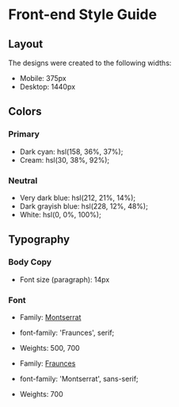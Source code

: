 # Front-end Style Guide

## Layout

The designs were created to the following widths:

- Mobile: 375px
- Desktop: 1440px

## Colors

### Primary

- Dark cyan: hsl(158, 36%, 37%);
- Cream: hsl(30, 38%, 92%);

### Neutral

- Very dark blue: hsl(212, 21%, 14%);
- Dark grayish blue: hsl(228, 12%, 48%);
- White: hsl(0, 0%, 100%);

## Typography

### Body Copy

- Font size (paragraph): 14px

### Font

- Family: [Montserrat](https://fonts.google.com/specimen/Montserrat)
- font-family: 'Fraunces', serif;
- Weights: 500, 700

- Family: [Fraunces](https://fonts.google.com/specimen/Fraunces)
- font-family: 'Montserrat', sans-serif;
- Weights: 700